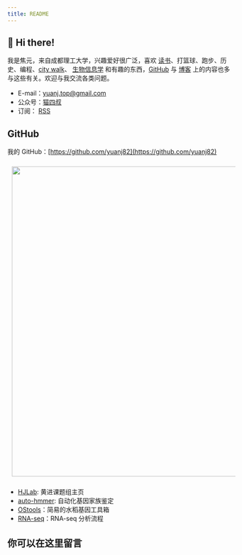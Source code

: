 ```yaml
---
title: README
---
```


## 👋 Hi there!

我是焦元，来自成都理工大学，兴趣爱好很广泛，喜欢 [读书](https://yuanj.top/tags/notes/)、打篮球、跑步、历史、编程、[city walk](https://yuanj.top/tags/travels/)、 [生物信息学](https://yuanj.top/tags/bioinformatics/) 和有趣的东西，[GitHub](https://github.com/yuanj82) 与 [博客](https://yuanj.top/) 上的内容也多与这些有关。欢迎与我交流各类问题。

- E-mail：yuanj.top@gmail.com
- 公众号：[猫四叔](/images/wechat.jpg)
- 订阅： [RSS](/index.xml)

## GitHub

我的 GitHub：[https://github.com/yuanj82](https://github.com/yuanj82)

<img src="http://ghchart.rshah.org/yuanj82" style="width:700px;border:10px solid rgba(255, 255, 255, 0);" align="center"/>

- [HJLab](https://github.com/yuanj82/HJlab): 黄进课题组主页
- [auto-hmmer](https://github.com/yuanj82/auto-hmmer): 自动化基因家族鉴定
- [OStools](https://github.com/yuanj82/OStools)：简易的水稻基因工具箱
- [RNA-seq](https://github.com/yuanj82/RNA-seq)：RNA-seq 分析流程

## 你可以在这里留言

<script src="https://utteranc.es/client.js"
        repo="yuanj82/blog"
        issue-term="title"
        theme="github-light"
        crossorigin="anonymous"
        async>
</script>

